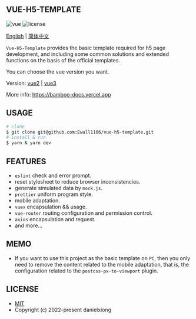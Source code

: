 ## VUE-H5-TEMPLATE

<p>
  <a>
    <img src="https://img.shields.io/badge/vue-2.6.11-brightgreen.svg" alt="vue">
  </a>
  <a>
    <img src="https://img.shields.io/github/license/mashape/apistatus.svg" alt="license">
  </a>
</p>

[English](https://github.com/Ewall1106/vue-h5-template/blob/main/README.md) | [简体中文](https://github.com/Ewall1106/vue-h5-template/blob/main/README.zh.md)

`Vue-H5-Template` provides the basic template required for h5 page development, and including some common solutions and extended functions on the basis of the official templates.

You can choose the vue version you want.

Version: [vue2](https://github.com/Ewall1106/vue-h5-template) | [vue3](https://github.com/Ewall1106/vue-next-template)

More info: https://bamboo-docs.vercel.app

## USAGE

```bash
# clone
$ git clone git@github.com:Ewall1106/vue-h5-template.git
# install & run
$ yarn & yarn dev
```

## FEATURES

- `eslint` check and error prompt.
- reset stylesheet to reduce browser inconsistencies.
- generate simulated data by `mock.js`.
- `prettier` uniform program style.
- mobile adaptation.
- `vuex` encapsulation && usage.
- `vue-router` routing configuration and permission control.
- `axios` encapsulation and request.
- and more...

## MEMO

- If you want to use this project as the basic template on `PC`, then you only need to remove the content related to the mobile adaptation, that is, the configuration related to the `postcss-px-to-viewport` plugin.

## LICENSE

- [MIT](https://github.com/Ewall1106/vue-h5-template/blob/main/LICENSE)
- Copyright (c) 2022-present danielxiong
